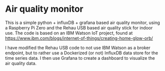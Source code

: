 # Air quality monitor

This is a simple python + influxDB + grafana based air quality monitor, using a Raspberry Pi Zero and the Rehau USB based air quality stick for indoor use. The code is based on an IBM Watson IoT project, found at https://www.ibm.com/blogs/internet-of-things/creating-home-glow-orb/

I have modified the Rehau USB code to not use IBM Watson as a broker endpoint, but to rather use a Dockerized (or not) InfluxDB data store for the time series data. I then use Grafana to create a dashboard to visualize the air quality data.
